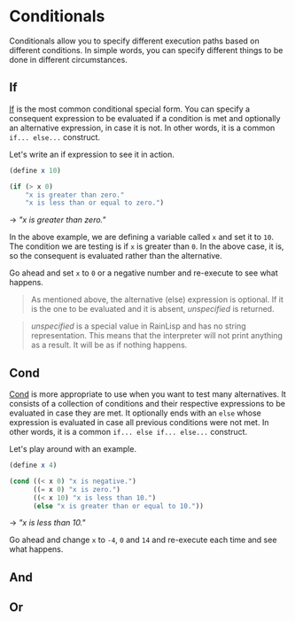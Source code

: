 ﻿# Conditionals
Conditionals allow you to specify different execution paths based on different conditions.
In simple words, you can specify different things to be done in different circumstances.

## If
[If](../special-forms-derived-expressions/if.md) is the most common conditional special form. You can specify a consequent expression to be
evaluated if a condition is met and optionally an alternative expression, in case it is not.
In other words, it is a common `if... else...` construct.

Let's write an if expression to see it in action.

```scheme
(define x 10)

(if (> x 0)
    "x is greater than zero."
    "x is less than or equal to zero.")
```
-> *"x is greater than zero."*

In the above example, we are defining a variable called `x` and set it to `10`.
The condition we are testing is if `x` is greater than `0`. In the above case, it is,
so the consequent is evaluated rather than the alternative.

Go ahead and set `x` to `0` or a negative number and re-execute to see what happens.

> As mentioned above, the alternative (else) expression is optional. If it is the one
to be evaluated and it is absent, *unspecified* is returned.

> *unspecified* is a special value in RainLisp and has no string representation.
This means that the interpreter will not print anything as a result. It will be as if nothing happens.

## Cond
[Cond](../special-forms-derived-expressions/cond.md) is more appropriate to use when you want to test many alternatives.
It consists of a collection of conditions and their respective expressions to be evaluated in case they are met.
It optionally ends with an `else` whose expression is evaluated in case all previous conditions were not met.
In other words, it is a common `if... else if... else...` construct.

Let's play around with an example.

```scheme
(define x 4)

(cond ((< x 0) "x is negative.")
      ((= x 0) "x is zero.")
      ((< x 10) "x is less than 10.")
      (else "x is greater than or equal to 10."))
```
-> *"x is less than 10."*

Go ahead and change `x` to `-4`, `0` and `14` and re-execute each time and see what happens.

## And

## Or